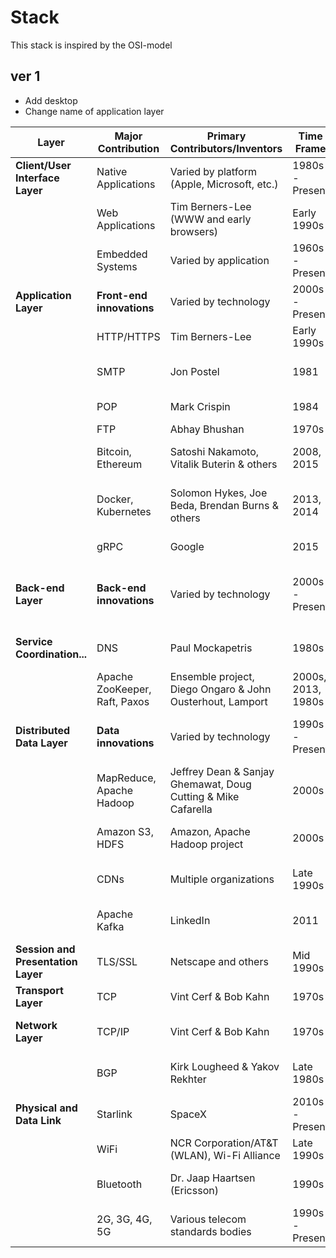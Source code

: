 # Stack

This stack is inspired by the OSI-model

## ver 1

- Add desktop
- Change name of application layer

| **Layer**                          | **Major Contribution**        | **Primary Contributors/Inventors**                            | **Time Frame**     | **Description / Relevance**                                |
| ---------------------------------- | ----------------------------- | ------------------------------------------------------------- | ------------------ | ---------------------------------------------------------- |
| **Client/User Interface Layer**    | Native Applications           | Varied by platform (Apple, Microsoft, etc.)                   | 1980s - Present    | Software tailored for specific OS or hardware.             |
|                                    | Web Applications              | Tim Berners-Lee (WWW and early browsers)                      | Early 1990s        | Apps accessed via web browsers.                            |
|                                    | Embedded Systems              | Varied by application                                         | 1960s - Present    | Software in non-PC devices (IoT, appliances, etc.)         |
| **Application Layer**              | **Front-end innovations**     | Varied by technology                                          | 2000s - Present    | User interfaces, web apps, etc.                            |
|                                    | HTTP/HTTPS                    | Tim Berners-Lee                                               | Early 1990s        | Fundamental to the WWW.                                    |
|                                    | SMTP                          | Jon Postel                                                    | 1981               | Email communication protocol.                              |
|                                    | POP                           | Mark Crispin                                                  | 1984               | Email retrieval protocol.                                  |
|                                    | FTP                           | Abhay Bhushan                                                 | 1970s              | File transfer.                                             |
|                                    | Bitcoin, Ethereum             | Satoshi Nakamoto, Vitalik Buterin & others                    | 2008, 2015         | Cryptocurrencies and blockchain platforms.                 |
|                                    | Docker, Kubernetes            | Solomon Hykes, Joe Beda, Brendan Burns & others               | 2013, 2014         | Containerization and orchestration tools.                  |
|                                    | gRPC                          | Google                                                        | 2015               | Framework for RPC.                                         |
| **Back-end Layer**                 | **Back-end innovations**      | Varied by technology                                          | 2000s - Present    | Application servers, RESTful services, Microservices, etc. |
| **Service Coordination...**        | DNS                           | Paul Mockapetris                                              | 1980s              | Resolves domain names to IP addresses.                     |
|                                    | Apache ZooKeeper, Raft, Paxos | Ensemble project, Diego Ongaro & John Ousterhout, Lamport     | 2000s, 2013, 1980s | Coordination & consensus algorithms.                       |
| **Distributed Data Layer**         | **Data innovations**          | Varied by technology                                          | 1990s - Present    | Databases (SQL, NoSQL), Data warehouses, Data lakes, etc.  |
|                                    | MapReduce, Apache Hadoop      | Jeffrey Dean & Sanjay Ghemawat, Doug Cutting & Mike Cafarella | 2000s              | Data processing frameworks.                                |
|                                    | Amazon S3, HDFS               | Amazon, Apache Hadoop project                                 | 2000s              | Object storage and distributed file systems.               |
|                                    | CDNs                          | Multiple organizations                                        | Late 1990s         | Faster data access and load distribution.                  |
|                                    | Apache Kafka                  | LinkedIn                                                      | 2011               | Data streaming and real-time processing.                   |
| **Session and Presentation Layer** | TLS/SSL                       | Netscape and others                                           | Mid 1990s          | Secure communication over networks.                        |
| **Transport Layer**                | TCP                           | Vint Cerf & Bob Kahn                                          | 1970s              | Reliable packet delivery.                                  |
| **Network Layer**                  | TCP/IP                        | Vint Cerf & Bob Kahn                                          | 1970s              | Foundation of Internet communication.                      |
|                                    | BGP                           | Kirk Lougheed & Yakov Rekhter                                 | Late 1980s         | Routing data across the internet.                          |
| **Physical and Data Link**         | Starlink                      | SpaceX                                                        | 2010s - Present    | Satellite-based internet.                                  |
|                                    | WiFi                          | NCR Corporation/AT&T (WLAN), Wi-Fi Alliance                   | Late 1990s         | Wireless networking.                                       |
|                                    | Bluetooth                     | Dr. Jaap Haartsen (Ericsson)                                  | 1990s              | Short-range wireless communication.                        |
|                                    | 2G, 3G, 4G, 5G                | Various telecom standards bodies                              | 1990s - Present    | Mobile network standards.                                  |
